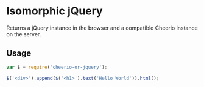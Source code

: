 # Isomorphic jQuery

Returns a jQuery instance in the browser and a compatible Cheerio instance on the server.

## Usage

```javascript
var $ = require('cheerio-or-jquery');

$('<div>').append($('<h1>').text('Hello World')).html();
```
